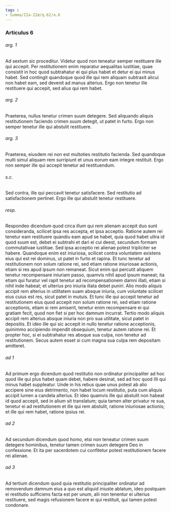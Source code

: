 ```yaml
---
tags : 
- Summa/IIa-IIæ/q.62/a.6
---
```


### Articulus 6

###### arg. 1
Ad sextum sic proceditur. Videtur quod non teneatur semper restituere ille qui accepit. Per restitutionem enim reparatur aequalitas iustitiae, quae consistit in hoc quod subtrahatur ei qui plus habet et detur ei qui minus habet. Sed contingit quandoque quod ille qui rem aliquam subtraxit alicui non habet eam, sed devenit ad manus alterius. Ergo non tenetur ille restituere qui accepit, sed alius qui rem habet.

###### arg. 2
Praeterea, nullus tenetur crimen suum detegere. Sed aliquando aliquis restitutionem faciendo crimen suum detegit, ut patet in furto. Ergo non semper tenetur ille qui abstulit restituere.

###### arg. 3
Praeterea, eiusdem rei non est multoties restitutio facienda. Sed quandoque multi simul aliquam rem surripiunt et unus eorum eam integre restituit. Ergo non semper ille qui accepit tenetur ad restituendum.

###### s.c.
Sed contra, ille qui peccavit tenetur satisfacere. Sed restitutio ad satisfactionem pertinet. Ergo ille qui abstulit tenetur restituere.

###### resp.
Respondeo dicendum quod circa illum qui rem alienam accepit duo sunt consideranda, scilicet ipsa res accepta, et ipsa acceptio. Ratione autem rei tenetur eam restituere quandiu eam apud se habet, quia quod habet ultra id quod suum est, debet ei subtrahi et dari ei cui deest, secundum formam commutativae iustitiae. Sed ipsa acceptio rei alienae potest tripliciter se habere. Quandoque enim est iniuriosa, scilicet contra voluntatem existens eius qui est rei dominus, ut patet in furto et rapina. Et tunc tenetur ad restitutionem non solum ratione rei, sed etiam ratione iniuriosae actionis, etiam si res apud ipsum non remaneat. Sicut enim qui percutit aliquem tenetur recompensare iniuriam passo, quamvis nihil apud ipsum maneat; ita etiam qui furatur vel rapit tenetur ad recompensationem damni illati, etiam si nihil inde habeat; et ulterius pro iniuria illata debet puniri. Alio modo aliquis accipit rem alterius in utilitatem suam absque iniuria, cum voluntate scilicet eius cuius est res, sicut patet in mutuis. Et tunc ille qui accepit tenetur ad restitutionem eius quod accepit non solum ratione rei, sed etiam ratione acceptionis, etiam si rem amiserit, tenetur enim recompensare ei qui gratiam fecit, quod non fiet si per hoc damnum incurrat. Tertio modo aliquis accipit rem alterius absque iniuria non pro sua utilitate, sicut patet in depositis. Et ideo ille qui sic accepit in nullo tenetur ratione acceptionis, quinimmo accipiendo impendit obsequium, tenetur autem ratione rei. Et propter hoc, si ei subtrahatur res absque sua culpa, non tenetur ad restitutionem. Secus autem esset si cum magna sua culpa rem depositam amitteret.

###### ad 1
Ad primum ergo dicendum quod restitutio non ordinatur principaliter ad hoc quod ille qui plus habet quam debet, habere desinat, sed ad hoc quod illi qui minus habet suppleatur. Unde in his rebus quae unus potest ab alio accipere sine eius detrimento, non habet locum restitutio, puta cum aliquis accipit lumen a candela alterius. Et ideo quamvis ille qui abstulit non habeat id quod accepit, sed in alium sit translatum; quia tamen alter privatur re sua, tenetur ei ad restitutionem et ille qui rem abstulit, ratione iniuriosae actionis; et ille qui rem habet, ratione ipsius rei.

###### ad 2
Ad secundum dicendum quod homo, etsi non teneatur crimen suum detegere hominibus, tenetur tamen crimen suum detegere Deo in confessione. Et ita per sacerdotem cui confitetur potest restitutionem facere rei alienae.

###### ad 3
Ad tertium dicendum quod quia restitutio principaliter ordinatur ad removendum damnum eius a quo est aliquid iniuste ablatum, ideo postquam ei restitutio sufficiens facta est per unum, alii non tenentur ei ulterius restituere, sed magis refusionem facere ei qui restituit, qui tamen potest condonare.


